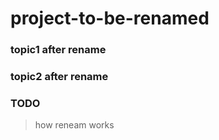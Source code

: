 # project-to-be-renamed

### topic1 after rename

### topic2 after rename

### TODO

> how reneam works
